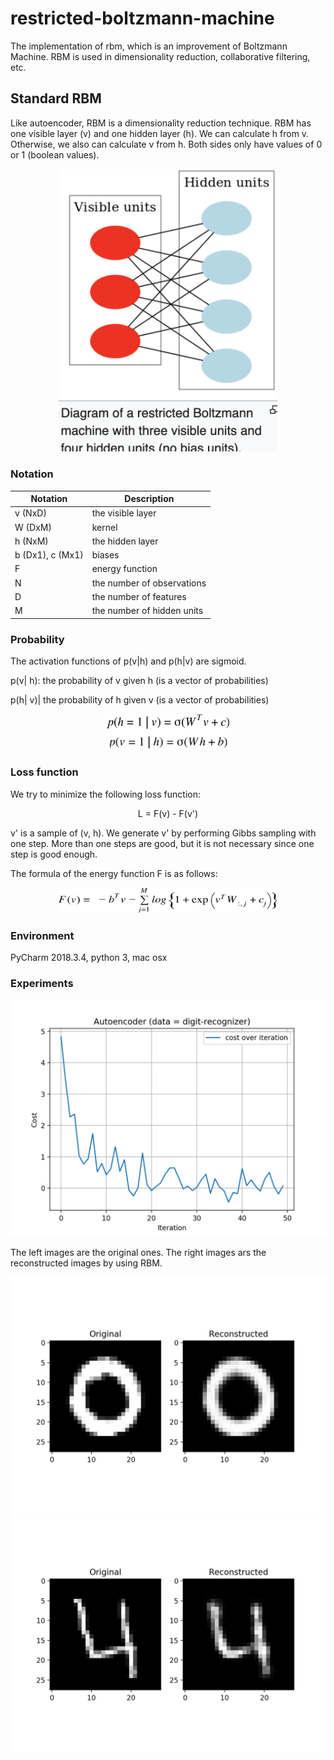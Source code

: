 # restricted-boltzmann-machine
The implementation of rbm, which is an improvement of Boltzmann Machine. RBM is used in dimensionality reduction, collaborative filtering, etc.

## Standard RBM
Like autoencoder, RBM is a dimensionality reduction technique. RBM has one visible layer (v) and one hidden layer (h). We can calculate h from v. Otherwise, we also can calculate v from h. Both sides only have values of 0 or 1 (boolean values).

<p align="center">
<img src="https://github.com/ducanhnguyen/restricted-boltzmann-machine/blob/master/img/rbm.png" width="350">
</p>

### Notation

| Notation | Description |
| --- | --- |
|v (NxD)| the visible layer|
|W (DxM)| kernel|
|h (NxM)| the hidden layer|
|b (Dx1), c (Mx1)| biases|
|F| energy function|
|N| the number of observations|
|D| the number of features|
|M| the number of hidden units|


### Probability 

The activation functions of p(v|h) and p(h|v) are sigmoid.

p(v| h): the probability of v given h (is a vector of probabilities)

p(h| v)| the probability of h given v (is a vector of probabilities)

<p align="center">
<img src="https://github.com/ducanhnguyen/restricted-boltzmann-machine/blob/master/img/probability_sigmoid.png" width="200">
</p>

### Loss function

We try to minimize the following loss function:

<p align="center">
L = F(v) - F(v')
</p>

v' is a sample of (v, h). We generate v' by performing Gibbs sampling with one step. More than one steps are good, but it is not necessary since one step is good enough.

The formula of the energy function F is as follows:

<p align="center">
<img src="https://github.com/ducanhnguyen/restricted-boltzmann-machine/blob/master/img/energy_function.png" width="350">
</p>

### Environment

PyCharm 2018.3.4, python 3, mac osx

### Experiments

<img src="https://github.com/ducanhnguyen/restricted-boltzmann-machine/blob/master/img/rbm_cost.png" width="550">

The left images are the original ones. The right images ars the reconstructed images by using RBM.

<img src="https://github.com/ducanhnguyen/restricted-boltzmann-machine/blob/master/img/rbm_0_reconstruction.png" width="550">

<img src="https://github.com/ducanhnguyen/restricted-boltzmann-machine/blob/master/img/rbm_4_reconstruction.png" width="550">
